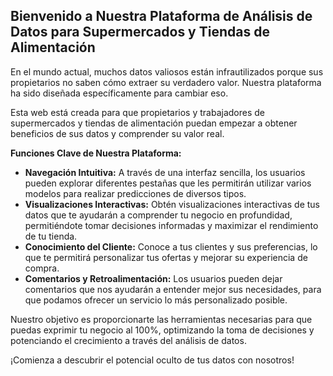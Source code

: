 
## Bienvenido a Nuestra Plataforma de Análisis de Datos para Supermercados y Tiendas de Alimentación
    
En el mundo actual, muchos datos valiosos están infrautilizados porque sus propietarios no saben cómo extraer su verdadero valor.
Nuestra plataforma ha sido diseñada específicamente para cambiar eso.

Esta web está creada para que propietarios y trabajadores de supermercados y tiendas de alimentación 
puedan empezar a obtener beneficios de sus datos y comprender su valor real.

**Funciones Clave de Nuestra Plataforma:**

- **Navegación Intuitiva:** A través de una interfaz sencilla, los usuarios pueden explorar diferentes pestañas que les permitirán utilizar varios modelos para realizar predicciones de diversos tipos.
- **Visualizaciones Interactivas:** Obtén visualizaciones interactivas de tus datos que te ayudarán a comprender tu negocio en profundidad, permitiéndote tomar decisiones informadas y maximizar el rendimiento de tu tienda.
- **Conocimiento del Cliente:** Conoce a tus clientes y sus preferencias, lo que te permitirá personalizar tus ofertas y mejorar su experiencia de compra.
- **Comentarios y Retroalimentación:** Los usuarios pueden dejar comentarios que nos ayudarán a entender mejor sus necesidades, para que podamos ofrecer un servicio lo más personalizado posible.

Nuestro objetivo es proporcionarte las herramientas necesarias para que puedas exprimir tu negocio al 100%, optimizando la toma de decisiones y potenciando el crecimiento a través del análisis de datos.

¡Comienza a descubrir el potencial oculto de tus datos con nosotros!